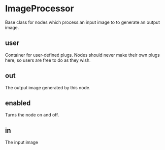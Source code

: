# ImageProcessor

Base class for nodes which process an input image to
to generate an output image.

## user 

 Container for user-defined plugs. Nodes
should never make their own plugs here,
so users are free to do as they wish. 

## out 

 The output image generated by this node. 

## enabled 

 Turns the node on and off. 

## in 

 The input image 

